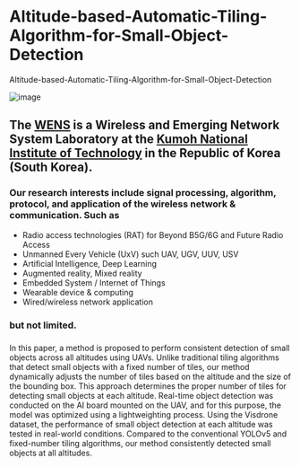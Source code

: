# Altitude-based-Automatic-Tiling-Algorithm-for-Small-Object-Detection
Altitude-based-Automatic-Tiling-Algorithm-for-Small-Object-Detection

![image](\C:\Users\user\Downloads\Logo_for_Git.png)
<!-- change the link of the logo which on your repo. -->

## The [WENS](https://wens.kumoh.ac.kr/) is a  Wireless and Emerging Network System Laboratory at the [Kumoh National Institute of Technology](https://eng.kumoh.ac.kr/) in the Republic of Korea (South Korea). 

### Our research interests include signal processing, algorithm, protocol, and application of the wireless network & communication. Such as 
* Radio access technologies (RAT) for Beyond B5G/6G and Future Radio Access
* Unmanned Every Vehicle (UxV) such UAV, UGV, UUV, USV 
* Artificial Intelligence, Deep Learning  
* Augmented reality, Mixed reality 
* Embedded System / Internet of Things
* Wearable device & computing
* Wired/wireless network application   
### but not limited.

### <!-- Note here the introduce of the repo or docker image. -->

In this paper, a method is proposed to perform consistent detection of small objects across all altitudes using UAVs. Unlike traditional tiling algorithms that detect small objects with a fixed number of tiles, our method dynamically adjusts the number of tiles based on the altitude and the size of the bounding box. This approach determines the proper number of tiles for detecting small objects at each altitude. Real-time object detection was conducted on the AI board mounted on the UAV, and for this purpose, the model was optimized using a lightweighting process. Using the Visdrone dataset, the performance of small object detection at each altitude was tested in real-world conditions. Compared to the conventional YOLOv5 and fixed-number tiling algorithms, our method consistently detected small objects at all altitudes.
